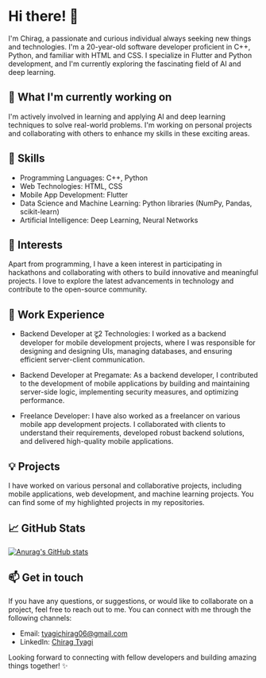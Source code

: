 # Hi there! 👋

I'm Chirag, a passionate and curious individual always seeking new things and technologies. I'm a 20-year-old software developer proficient in C++, Python, and familiar with HTML and CSS. I specialize in Flutter and Python development, and I'm currently exploring the fascinating field of AI and deep learning.

## 🔭 What I'm currently working on

I'm actively involved in learning and applying AI and deep learning techniques to solve real-world problems. I'm working on personal projects and collaborating with others to enhance my skills in these exciting areas.

## 🚀 Skills

- Programming Languages: C++, Python
- Web Technologies: HTML, CSS
- Mobile App Development: Flutter
- Data Science and Machine Learning: Python libraries (NumPy, Pandas, scikit-learn)
- Artificial Intelligence: Deep Learning, Neural Networks

## 🌱 Interests

Apart from programming, I have a keen interest in participating in hackathons and collaborating with others to build innovative and meaningful projects. I love to explore the latest advancements in technology and contribute to the open-source community.

## 💼 Work Experience

- Backend Developer at टू2 Technologies: I worked as a backend developer for mobile development projects, where I was responsible for designing and designing UIs, managing databases, and ensuring efficient server-client communication.

- Backend Developer at Pregamate: As a backend developer, I contributed to the development of mobile applications by building and maintaining server-side logic, implementing security measures, and optimizing performance.

- Freelance Developer: I have also worked as a freelancer on various mobile app development projects. I collaborated with clients to understand their requirements, developed robust backend solutions, and delivered high-quality mobile applications.

## 💡 Projects

I have worked on various personal and collaborative projects, including mobile applications, web development, and machine learning projects. You can find some of my highlighted projects in my repositories.

## 📈 GitHub Stats
[![Anurag's GitHub stats](https://github-readme-stats.vercel.app/api?username=chiragtyagi2003)](https://github.com/anuraghazra/github-readme-stats)

## 📫 Get in touch

If you have any questions, or suggestions, or would like to collaborate on a project, feel free to reach out to me. You can connect with me through the following channels:

- Email: [tyagichirag06@gmail.com](mailto:tyagichirag06@gmail.com)
- LinkedIn: [Chirag Tyagi](https://www.linkedin.com/in/chirag-tyagi-21154b225/)

Looking forward to connecting with fellow developers and building amazing things together! ✨
